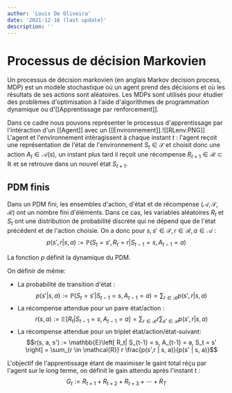 ```yaml
---
author: 'Louis De Oliveira'
date: '2021-12-16 (last update)'
description: ''
---
```

# Processus de décision Markovien

Un processus de décision markovien (en anglais Markov decision process, MDP) est un modèle stochastique où un agent prend des décisions et où les résultats de ses actions sont aléatoires. Les MDPs sont utilisés pour étudier des problèmes d'optimisation à l'aide d'algorithmes de programmation dynamique ou d'[[Apprentissage par renforcement]].

Dans ce cadre nous pouvons représenter le processus d'apprentissage par l'intéraction d'un [[Agent]] avec un [[Environnement]].![[RLenv.PNG]]
L'agent et l'environnement intéragissent à chaque instant $t$ : l'agent reçoit une représentation de l'état de l'environnement $S_t \in \mathcal{S}$ et choisit donc une action $A_t \in \mathcal{A} (s)$, un instant plus tard il reçoit une récompense $R_{t+1} \in \mathcal{R} \subset \mathbb{R}$ et se retrouve dans un nouvel état $S_{t+1}$.

## PDM finis

Dans un PDM fini, les ensembles d'action, d'état et de récompense ($\mathcal{A}, \mathcal{S}, \mathcal{R}$) ont un nombre fini d'éléments. Dans ce cas, les variables aléatoires $R_t$ et $S_t$ ont une distribution de probabilité discrète qui ne dépend que de l'état précédent et de l'action choisie. On a donc pour $s, s' \in \mathcal{S}, r \in \mathcal{R}, a \in \mathcal{A}$ :
$$p(s',r | s, a) := \mathbb{P}(S_t = s', R_t = r | S_{t-1} = s, A_{t-1} = a)$$

La fonction $p$ définit la dynamique du PDM.

On définir de même:

- La probabilité de transition d'état : $$p(s' | s, a) := \mathbb{P}(S_t = s' | S_{t-1} = s, A_{t-1} = a) = \sum_{r \in \mathcal{R}} p(s',r | s, a)$$
- La récompense attendue pour un paire état/action : $$r(s, a) := \mathbb{E}\left[ R_t| S_{t-1} = s, A_{t-1} = a \right] = \sum_{r \in \mathcal{R}} r \sum_{s' \in \mathcal{S}} p(s',r | s, a)$$
- La récompense attendue pour un triplet état/action/état-suivant:$$r(s, a, s') := \mathbb{E}\left[ R_t| S_{t-1} = s, A_{t-1} = a, S_t = s' \right] = \sum_{r \in \mathcal{R}} r \frac{p(s',r | s, a)}{p(s' | s, a)}$$

L'objectif de l'apprentissage étant de maximiser le gaint total réçu par l'agent sur le long terme, on définit le gain attendu après l'instant t :$$G_t := R_{t+1} + R_{t+2} + R_{t+3} + \cdots + R_T$$

